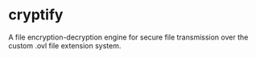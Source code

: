 # cryptify
A file encryption-decryption engine for secure file transmission over the custom .ovl file extension system.
